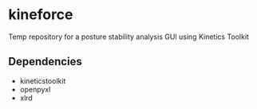 # kineforce
Temp repository for a posture stability analysis GUI using Kinetics Toolkit

## Dependencies
- kineticstoolkit
- openpyxl
- xlrd
